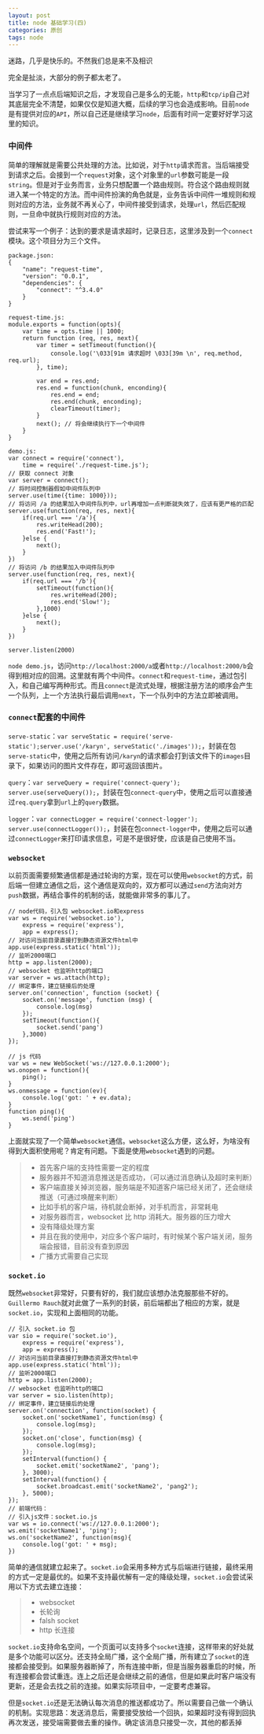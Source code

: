 ```yaml
---
layout: post
title: node 基础学习(四)
categories: 原创
tags: node
---
```


迷路，几乎是快乐的。不然我们总是来不及相识

<!--more-->

完全是扯淡，大部分的例子都太老了。

当学习了一点点后端知识之后，才发现自己是多么的无能，`http`和`tcp/ip`自己对其底层完全不清楚，如果仅仅是知道大概，后续的学习也会造成影响。目前`node`是有提供对应的`API`，所以自己还是继续学习`node`，后面有时间一定要好好学习这里的知识。

### 中间件

简单的理解就是需要公共处理的方法。比如说，对于`http`请求而言。当后端接受到请求之后。会接到一个`request`对象，这个对象里的`url`参数可能是一段`string`。但是对于业务而言，业务只想配置一个路由规则。符合这个路由规则就进入某一个特定的方法。而中间件扮演的角色就是，业务告诉中间件一堆规则和规则对应的方法，业务就不再关心了，中间件接受到请求，处理`url`，然后匹配规则，一旦命中就执行规则对应的方法。

尝试来写一个例子：达到的要求是请求超时，记录日志，这里涉及到一个`connect`模块。这个项目分为三个文件。

    package.json:
    {
        "name": "request-time",
        "version": "0.0.1",
        "dependencies": {
            "connect": "^3.4.0"
        }
    }

    request-time.js:
    module.exports = function(opts){
        var time = opts.time || 1000;
        return function (req, res, next){
            var timer = setTimeout(function(){
                console.log('\033[91m 请求超时 \033[39m \n', req.method, req.url);
            }, time);

            var end = res.end;
            res.end = function(chunk, enconding){
                res.end = end;
                res.end(chunk, enconding);
                clearTimeout(timer);
            }
            next(); // 将会继续执行下一个中间件
        }
    }

    demo.js:
    var connect = require('connect'),
        time = require('./request-time.js');
    // 获取 connect 对象
    var server = connect();
    // 将时间控制器假如中间件队列中
    server.use(time({time: 1000}));
    // 将访问 /a 的结果加入中间件队列中，url再增加一点判断就失效了，应该有更严格的匹配
    server.use(function(req, res, next){
        if(req.url === '/a'){
            res.writeHead(200);
            res.end('Fast!');
        }else {
            next();
        }
    })
    // 将访问 /b 的结果加入中间件队列中
    server.use(function(req, res, next){
        if(req.url === '/b'){
            setTimeout(function(){
                res.writeHead(200);
                res.end('Slow!');
            },1000)
        }else {
            next();
        }
    })

    server.listen(2000)

`node demo.js`，访问`http://localhost:2000/a`或者`http://localhost:2000/b`会得到相对应的回溯。这里就有两个中间件。`connect`和`request-time`，通过包引入，和自己编写两种形式。而且`connect`是流式处理，根据注册方法的顺序会产生一个队列，上一个方法执行最后调用`next`，下一个队列中的方法立即被调用。

### `connect`配套的中间件

`serve-static`：`var serveStatic = require('serve-static');server.use('/karyn', serveStatic('./images'));`，封装在包`serve-static`中，使用之后所有访问`/karyn`的请求都会打到该文件下的`images`目录下，如果访问的图片文件存在，即可返回该图片。

`query`：`var serveQuery = require('connect-query'); server.use(serveQuery());`，封装在包`connect-query`中，使用之后可以直接通过`req.query`拿到`url`上的`query`数据。

`logger`：`var connectLogger = require('connect-logger'); server.use(connectLogger());`，封装在包`connect-logger`中，使用之后可以通过`connectLogger`来打印请求信息，可是不是很好使，应该是自己使用不当。

### `websocket`

以前页面需要频繁通信都是通过轮询的方案，现在可以使用`websocket`的方式，前后端一但建立通信之后，这个通信是双向的，双方都可以通过`send`方法向对方`push`数据，再结合事件的机制的话，就能做非常多的事儿了。

    // node代码，引入包 websocket.io和express
    var ws = require('websocket.io'),
        express = require('express'),
        app = express();
    // 对访问当前目录直接打到静态资源文件html中
    app.use(express.static('html'));
    // 监听2000端口
    http = app.listen(2000);
    // websocket 也监听http的端口
    var server = ws.attach(http);
    // 绑定事件，建立链接后的处理
    server.on('connection', function (socket) {
        socket.on('message', function (msg) {
            console.log(msg)
        });
        setTimeout(function(){
            socket.send('pang')
        },3000)
    });

    // js 代码
    var ws = new WebSocket('ws://127.0.0.1:2000');
    ws.onopen = function(){
        ping();
    }
    ws.onmessage = function(ev){
        console.log('got: ' + ev.data);
    }
    function ping(){
        ws.send('ping')
    }

上面就实现了一个简单`websocket`通信。`websocket`这么方便，这么好，为啥没有得到大面积使用呢？肯定有问题。下面是使用`websocket`遇到的问题。

> * 首先客户端的支持性需要一定的程度
> * 服务器并不知道消息推送是否成功，（可以通过消息确认及超时来判断）
> * 客户端直接关掉浏览器，服务端是不知道客户端已经关闭了，还会继续推送（可通过唤醒来判断）
> * 比如手机的客户端，待机就会断掉，对手机而言，非常耗电
> * 对服务器而言，websocket 比 http 消耗大。服务器的压力增大
> * 没有降级处理方案
> * 并且在我的使用中，对应多个客户端时，有时候某个客户端关闭，服务端会报错，目前没有查到原因
> * 广播方式需要自己实现

### `socket.io`

既然`websocket`非常好，只要有好的，我们就应该想办法克服那些不好的。`Guillermo Rauch`就对此做了一系列的封装，前后端都出了相应的方案，就是`socket.io`，实现和上面相同的功能。

    // 引入 socket.io 包
    var sio = require('socket.io'),
        express = require('express'),
        app = express();
    // 对访问当前目录直接打到静态资源文件html中
    app.use(express.static('html'));
    // 监听2000端口
    http = app.listen(2000);
    // websocket 也监听http的端口
    var server = sio.listen(http);
    // 绑定事件，建立链接后的处理
    server.on('connection', function(socket) {
        socket.on('socketName1', function(msg) {
            console.log(msg);
        });
        socket.on('close', function(msg) {
            console.log(msg);
        });
        setInterval(function() {
            socket.emit('socketName2', 'pang');
        }, 3000);
        setInterval(function() {
            socket.broadcast.emit('socketName2', 'pang2');
        }, 5000);
    });
    // 前端代码：
    // 引入js文件：socket.io.js
    var ws = io.connect('ws://127.0.0.1:2000');
    ws.emit('socketName1', 'ping');
    ws.on('socketName2', function(msg){
        console.log('got: ' + msg);
    })

简单的通信就建立起来了。`socket.io`会采用多种方式与后端进行链接，最终采用的方式一定是最优的。如果不支持最优解有一定的降级处理，`socket.io`会尝试采用以下方式去建立连接：

> * websocket
> * 长轮询
> * falsh socket
> * http 长连接

`socket.io`支持命名空间，一个页面可以支持多个`socket`连接，这样带来的好处就是多个功能可以区分。还支持全局广播，这个全局广播，所有建立了`socket`的连接都会接受到。如果服务器断掉了，所有连接中断，但是当服务器重启的时候，所有连接都会尝试重连。连上之后还是会继续之前的通信，但是如果此时客户端没有更新，还是会去找之前的连接。如果实际项目中，一定要考虑兼容。

但是`socket.io`还是无法确认每次消息的推送都成功了。所以需要自己做一个确认的机制。实现思路：发送消息后，需要接受放给一个回执，如果超时没有得到回执再次发送，接受端需要做去重的操作。确定该消息只接受一次，其他的都丢掉
